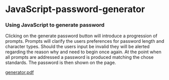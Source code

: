 # JavaScript-password-generator

### Using JavaScript to generate password 

Clicking on the generate password button will introduce a progression of prompts.
Prompts will clarify the users preferences for password length and  character types.
Should the users input be invalid they will be alerted regarding the reason why and need to begin once again.
At the point when all prompts are addressed a password is produced matching the chose standards.
The password is then shown on the page.

[generator.pdf](https://github.com/Shuaib-web/JavaScript-password-generator/files/9914408/generator.pdf)




